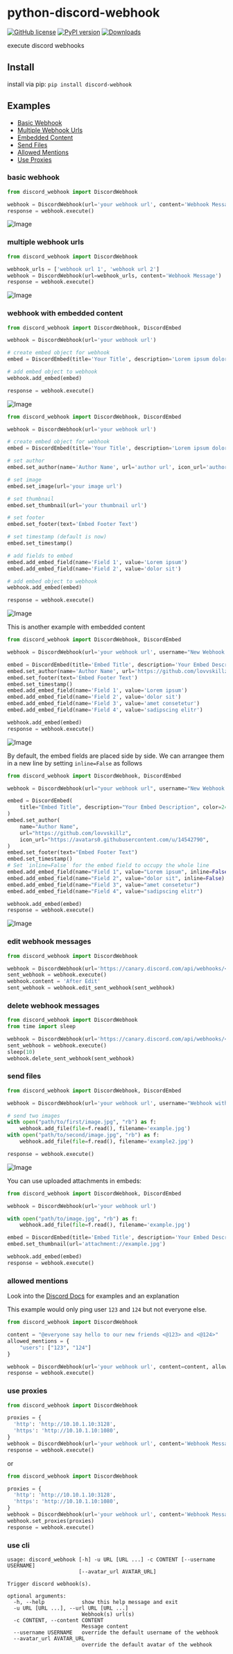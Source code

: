 # python-discord-webhook

[![GitHub license](https://img.shields.io/badge/license-MIT-brightgreen.svg)](https://raw.githubusercontent.com/lovvskillz/python-discord-webhook/master/LICENSE)
[![PyPI version](https://badge.fury.io/py/discord-webhook.svg)](https://badge.fury.io/py/discord-webhook)
[![Downloads](https://pepy.tech/badge/discord-webhook)](https://pepy.tech/project/discord-webhook)

execute discord webhooks

## Install

install via pip: `pip install discord-webhook`

## Examples

* [Basic Webhook](#basic-webhook)
* [Multiple Webhook Urls](#multiple-webhook-urls)
* [Embedded Content](#webhook-with-embedded-content)
* [Send Files](#send-files)
* [Allowed Mentions](#allowed-mentions)
* [Use Proxies](#use-proxies)

### basic webhook
```python
from discord_webhook import DiscordWebhook

webhook = DiscordWebhook(url='your webhook url', content='Webhook Message')
response = webhook.execute()
```

![Image](img/basic_webhook.png "Basic Example Result")

### multiple webhook urls
```python
from discord_webhook import DiscordWebhook

webhook_urls = ['webhook url 1', 'webhook url 2']
webhook = DiscordWebhook(url=webhook_urls, content='Webhook Message')
response = webhook.execute()
```

![Image](img/multiple_urls.png "Multiple Urls Result")


### webhook with embedded content
```python
from discord_webhook import DiscordWebhook, DiscordEmbed

webhook = DiscordWebhook(url='your webhook url')

# create embed object for webhook
embed = DiscordEmbed(title='Your Title', description='Lorem ipsum dolor sit', color=242424)

# add embed object to webhook
webhook.add_embed(embed)

response = webhook.execute()
```

![Image](img/simple_embed.png "Basic Embed Example Result")

```python
from discord_webhook import DiscordWebhook, DiscordEmbed

webhook = DiscordWebhook(url='your webhook url')

# create embed object for webhook
embed = DiscordEmbed(title='Your Title', description='Lorem ipsum dolor sit', color=242424)

# set author
embed.set_author(name='Author Name', url='author url', icon_url='author icon url')

# set image
embed.set_image(url='your image url')

# set thumbnail
embed.set_thumbnail(url='your thumbnail url')

# set footer
embed.set_footer(text='Embed Footer Text')

# set timestamp (default is now)
embed.set_timestamp()

# add fields to embed
embed.add_embed_field(name='Field 1', value='Lorem ipsum')
embed.add_embed_field(name='Field 2', value='dolor sit')

# add embed object to webhook
webhook.add_embed(embed)

response = webhook.execute()
```
![Image](img/extended_embed.png "Basic Embed Example Result")

This is another example with embedded content
```python
from discord_webhook import DiscordWebhook, DiscordEmbed

webhook = DiscordWebhook(url='your webhook url', username="New Webhook Username")

embed = DiscordEmbed(title='Embed Title', description='Your Embed Description', color=242424)
embed.set_author(name='Author Name', url='https://github.com/lovvskillz', icon_url='https://avatars0.githubusercontent.com/u/14542790')
embed.set_footer(text='Embed Footer Text')
embed.set_timestamp()
embed.add_embed_field(name='Field 1', value='Lorem ipsum')
embed.add_embed_field(name='Field 2', value='dolor sit')
embed.add_embed_field(name='Field 3', value='amet consetetur')
embed.add_embed_field(name='Field 4', value='sadipscing elitr')

webhook.add_embed(embed)
response = webhook.execute()
```

![Image](img/extended_embed2.png "Example Embed Result")

By default, the embed fields are placed side by side. We can arrangee them in a new line by setting `inline=False` as follows
```python
from discord_webhook import DiscordWebhook, DiscordEmbed

webhook = DiscordWebhook(url="your webhook url", username="New Webhook Username")

embed = DiscordEmbed(
    title="Embed Title", description="Your Embed Description", color=242424
)
embed.set_author(
    name="Author Name",
    url="https://github.com/lovvskillz",
    icon_url="https://avatars0.githubusercontent.com/u/14542790",
)
embed.set_footer(text="Embed Footer Text")
embed.set_timestamp()
# Set `inline=False` for the embed field to occupy the whole line
embed.add_embed_field(name="Field 1", value="Lorem ipsum", inline=False)
embed.add_embed_field(name="Field 2", value="dolor sit", inline=False)
embed.add_embed_field(name="Field 3", value="amet consetetur")
embed.add_embed_field(name="Field 4", value="sadipscing elitr")

webhook.add_embed(embed)
response = webhook.execute()
```

![Image](img/extended_embed3.png "Example Non-Inline Embed Result")

### edit webhook messages

```python
from discord_webhook import DiscordWebhook

webhook = DiscordWebhook(url='https://canary.discord.com/api/webhooks/<channel id>/<webhook token>', content='Before Edit')
sent_webhook = webhook.execute()
webhook.content = 'After Edit'
sent_webhook = webhook.edit_sent_webhook(sent_webhook)
```

### delete webhook messages

```python
from discord_webhook import DiscordWebhook
from time import sleep

webhook = DiscordWebhook(url='https://canary.discord.com/api/webhooks/<channel id>/<webhook token>', content='Before Edit')
sent_webhook = webhook.execute()
sleep(10)
webhook.delete_sent_webhook(sent_webhook)
```

### send files

```python
from discord_webhook import DiscordWebhook, DiscordEmbed

webhook = DiscordWebhook(url='your webhook url', username="Webhook with files")

# send two images
with open("path/to/first/image.jpg", "rb") as f:
    webhook.add_file(file=f.read(), filename='example.jpg')
with open("path/to/second/image.jpg", "rb") as f:
    webhook.add_file(file=f.read(), filename='example2.jpg')

response = webhook.execute()
```
![Image](img/webhook_files.png "Example Files Result")

You can use uploaded attachments in embeds:
```python
from discord_webhook import DiscordWebhook, DiscordEmbed

webhook = DiscordWebhook(url='your webhook url')

with open("path/to/image.jpg", "rb") as f:
    webhook.add_file(file=f.read(), filename='example.jpg')

embed = DiscordEmbed(title='Embed Title', description='Your Embed Description', color=242424)
embed.set_thumbnail(url='attachment://example.jpg')

webhook.add_embed(embed)
response = webhook.execute()
```

### allowed mentions

Look into the [Discord Docs](https://discord.com/developers/docs/resources/channel#allowed-mentions-object) for examples and an explanation

This example would only ping user `123` and `124` but not everyone else.

```python
from discord_webhook import DiscordWebhook

content = "@everyone say hello to our new friends <@123> and <@124>"
allowed_mentions = {
    "users": ["123", "124"]
}

webhook = DiscordWebhook(url='your webhook url', content=content, allowed_mentions=allowed_mentions)
response = webhook.execute()
```

### use proxies

```python
from discord_webhook import DiscordWebhook

proxies = {
  'http': 'http://10.10.1.10:3128',
  'https': 'http://10.10.1.10:1080',
}
webhook = DiscordWebhook(url='your webhook url', content='Webhook Message', proxies=proxies)
response = webhook.execute()
```
or
```python
from discord_webhook import DiscordWebhook

proxies = {
  'http': 'http://10.10.1.10:3128',
  'https': 'http://10.10.1.10:1080',
}
webhook = DiscordWebhook(url='your webhook url', content='Webhook Message')
webhook.set_proxies(proxies)
response = webhook.execute()
```

### use cli

```
usage: discord_webhook [-h] -u URL [URL ...] -c CONTENT [--username USERNAME]
                       [--avatar_url AVATAR_URL]

Trigger discord webhook(s).

optional arguments:
  -h, --help            show this help message and exit
  -u URL [URL ...], --url URL [URL ...]
                        Webhook(s) url(s)
  -c CONTENT, --content CONTENT
                        Message content
  --username USERNAME   override the default username of the webhook
  --avatar_url AVATAR_URL
                        override the default avatar of the webhook
```
